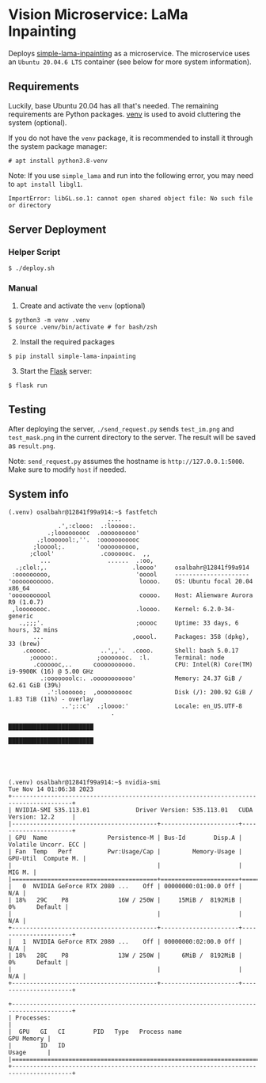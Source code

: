 # Vision Microservice: LaMa Inpainting
Deploys [simple-lama-inpainting](https://github.com/enesmsahin/simple-lama-inpainting) as a microservice. The microservice uses an `Ubuntu 20.04.6 LTS` container (see below for more system information).


## Requirements

Luckily, base Ubuntu 20.04 has all that's needed. The remaining requirements are Python packages. [venv](https://docs.python.org/3/library/venv.html) is used to avoid cluttering the system (optional).

If you do not have the `venv` package, it is recommended to install it through the system package manager:
```console
# apt install python3.8-venv
```

Note: If you use `simple_lama` and run into the following error, you may need to `apt install libgl1`.
```console
ImportError: libGL.so.1: cannot open shared object file: No such file or directory
```


## Server Deployment

### Helper Script

```console
$ ./deploy.sh
```

### Manual

1. Create and activate the `venv` (optional)
```console
$ python3 -m venv .venv
$ source .venv/bin/activate # for bash/zsh
```

2. Install the required packages
```console
$ pip install simple-lama-inpainting
```

3. Start the [Flask](https://palletsprojects.com/p/flask) server:
```
$ flask run
```

## Testing

After deploying the server, `./send_request.py` sends `test_im.png` and `test_mask.png` in the current directory to the server. The result will be saved as `result.png`.

Note: `send_request.py` assumes the hostname is `http://127.0.0.1:5000`. Make sure to modify `host` if needed.

## System info
```console
(.venv) osalbahr@12841f99a914:~$ fastfetch 
                            ....    
              .',:clooo:  .:looooo:.    
           .;looooooooc  .oooooooooo'    
        .;looooool:,''.  :ooooooooooc    
       ;looool;.         'oooooooooo,    
      ;clool'             .cooooooc.  ,,    
         ...                ......  .:oo,    
  .;clol:,.                        .loooo'     osalbahr@12841f99a914
 :ooooooooo,                        'ooool     ---------------------
'ooooooooooo.                        loooo.    OS: Ubuntu focal 20.04 x86_64
'ooooooooool                         coooo.    Host: Alienware Aurora R9 (1.0.7)
 ,loooooooc.                        .loooo.    Kernel: 6.2.0-34-generic
   .,;;;'.                          ;ooooc     Uptime: 33 days, 6 hours, 32 mins
       ...                         ,ooool.     Packages: 358 (dpkg), 33 (brew)
    .cooooc.              ..',,'.  .cooo.      Shell: bash 5.0.17
      ;ooooo:.           ;oooooooc.  :l.       Terminal: node
       .coooooc,..      coooooooooo.           CPU: Intel(R) Core(TM) i9-9900K (16) @ 5.00 GHz
         .:ooooooolc:. .ooooooooooo'           Memory: 24.37 GiB / 62.61 GiB (39%)
           .':loooooo;  ,oooooooooc            Disk (/): 200.92 GiB / 1.83 TiB (11%) - overlay
               ..';::c'  .;loooo:'             Locale: en_US.UTF-8
                             .
                                               ████████████████████████
                                               ████████████████████████





(.venv) osalbahr@12841f99a914:~$ nvidia-smi 
Tue Nov 14 01:06:38 2023       
+---------------------------------------------------------------------------------------+
| NVIDIA-SMI 535.113.01             Driver Version: 535.113.01   CUDA Version: 12.2     |
|-----------------------------------------+----------------------+----------------------+
| GPU  Name                 Persistence-M | Bus-Id        Disp.A | Volatile Uncorr. ECC |
| Fan  Temp   Perf          Pwr:Usage/Cap |         Memory-Usage | GPU-Util  Compute M. |
|                                         |                      |               MIG M. |
|=========================================+======================+======================|
|   0  NVIDIA GeForce RTX 2080 ...    Off | 00000000:01:00.0 Off |                  N/A |
| 18%   29C    P8              16W / 250W |     15MiB /  8192MiB |      0%      Default |
|                                         |                      |                  N/A |
+-----------------------------------------+----------------------+----------------------+
|   1  NVIDIA GeForce RTX 2080 ...    Off | 00000000:02:00.0 Off |                  N/A |
| 18%   28C    P8              13W / 250W |      6MiB /  8192MiB |      0%      Default |
|                                         |                      |                  N/A |
+-----------------------------------------+----------------------+----------------------+
                                                                                         
+---------------------------------------------------------------------------------------+
| Processes:                                                                            |
|  GPU   GI   CI        PID   Type   Process name                            GPU Memory |
|        ID   ID                                                             Usage      |
|=======================================================================================|
+---------------------------------------------------------------------------------------+
```
